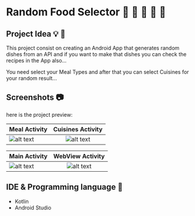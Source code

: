 # Random Food Selector 🍰 🍕 🍔 🍣 🍟

## Project Idea 💡 🌟

This project consist on creating an Android App that generates random dishes from an API and if you want to make that dishes you can check the recipes in the App also...

You need select your Meal Types and after that you can select Cuisines for your random result...

## Screenshots 📷

here is the project preview:

| Meal Activity  | Cuisines Activity |
| ------------- |:-------------:|
| ![alt text](https://github.com/Atharva-14/Random_Food_Selector/blob/master/Images/Meal%20Activity.jpg "Meal Activity" )| ![alt text](https://github.com/Atharva-14/Random_Food_Selector/blob/master/Images/Cuisines%20Activity.jpg "Cuisines Activity" ) |


| Main Activity | WebView Activity |
| ------------- |:-------------:|
| ![alt text](https://github.com/Atharva-14/Random_Food_Selector/blob/master/Images/Main%20Activity.jpg "Main Activity" ) | ![alt text](https://github.com/Atharva-14/Random_Food_Selector/blob/master/Images/WebView%20Activity.jpg "WebView Activity" ) |

## IDE & Programming language 🔧

* Kotlin
* Android Studio
